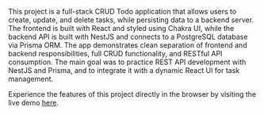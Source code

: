 This project is a full-stack CRUD Todo application that allows users to create, update, and delete tasks, while persisting data to a backend server. The frontend is built with React and styled using Chakra UI, while the backend API is built with NestJS and connects to a PostgreSQL database via Prisma ORM. The app demonstrates clean separation of frontend and backend responsibilities, full CRUD functionality, and RESTful API consumption. The main goal was to practice REST API development with NestJS and Prisma, and to integrate it with a dynamic React UI for task management.

Experience the features of this project directly in the browser by visiting the live demo [here](https://strong-granita-58e079.netlify.app/).